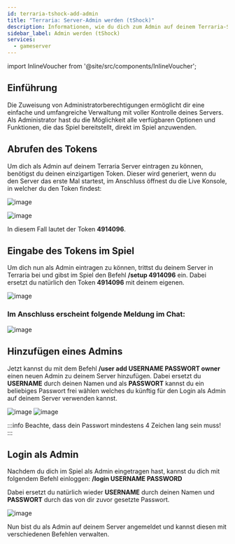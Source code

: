```yaml
---
id: terraria-tshock-add-admin
title: "Terraria: Server-Admin werden (tShock)"
description: Informationen, wie du dich zum Admin auf deinem Terraria-Server mit tShock von ZAP-Hosting machen kannst - ZAP-Hosting.com Dokumentation
sidebar_label: Admin werden (tShock)
services:
  - gameserver
---
```


import InlineVoucher from '@site/src/components/InlineVoucher';

## Einführung
Die Zuweisung von Administratorberechtigungen ermöglicht dir eine einfache und umfangreiche Verwaltung mit voller Kontrolle deines Servers. Als Administrator hast du die Möglichkeit alle verfügbaren Optionen und Funktionen, die das Spiel bereitstellt, direkt im Spiel anzuwenden. 
<InlineVoucher />

## Abrufen des Tokens

Um dich als Admin auf deinem Terraria Server eintragen zu können, benötigst du deinen einzigartigen Token.
Dieser wird generiert, wenn du den Server das erste Mal startest, im Anschluss öffnest du die Live Konsole, in welcher du den Token findest:

![image](https://screensaver01.zap-hosting.com/index.php/s/Kp9ffgYrCBjSWok/preview)

![image](https://screensaver01.zap-hosting.com/index.php/s/CRnkSk5oAboXK6D/preview)

In diesem Fall lautet der Token **4914096**.

## Eingabe des Tokens im Spiel

Um dich nun als Admin eintragen zu können, trittst du deinem Server in Terraria bei und gibst im Spiel den Befehl **/setup 4914096** ein.
Dabei ersetzt du natürlich den Token **4914096** mit deinem eigenen.

![image](https://screensaver01.zap-hosting.com/index.php/s/qckj4cGApTRBBL6/preview)

### Im Anschluss erscheint folgende Meldung im Chat:

![image](https://screensaver01.zap-hosting.com/index.php/s/9wB3rzNwMAJLnKg/preview)


## Hinzufügen eines Admins

Jetzt kannst du mit dem Befehl **/user add USERNAME PASSWORT owner** einen neuen Admin zu deinem Server hinzufügen. 
Dabei ersetzt du **USERNAME** durch deinen Namen und als **PASSWORT** kannst du ein beliebiges Passwort frei wählen
welches du künftig für den Login als Admin auf deinem Server verwenden kannst. 

![image](https://screensaver01.zap-hosting.com/index.php/s/KryfWQi4Xebcfa5/preview)
![image](https://screensaver01.zap-hosting.com/index.php/s/zWzWKeEApcbZSCd/preview)

:::info
Beachte, dass dein Passwort mindestens 4 Zeichen lang sein muss!
:::

## Login als Admin

Nachdem du dich im Spiel als Admin eingetragen hast, kannst du dich mit folgendem Befehl einloggen:
**/login USERNAME PASSWORD**

Dabei ersetzt du natürlich wieder **USERNAME** durch deinen Namen und **PASSWORT** durch das von dir zuvor gesetzte Passwort.

![image](https://screensaver01.zap-hosting.com/index.php/s/b5EbWNzcaA5PkAL/preview)

Nun bist du als Admin auf deinem Server angemeldet und kannst diesen mit verschiedenen Befehlen verwalten.
